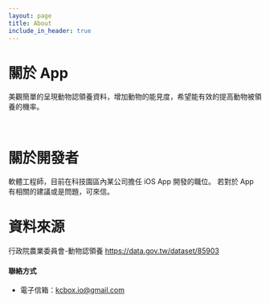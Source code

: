 ```yaml
---
layout: page
title: About
include_in_header: true
---
```


#  關於 App
美觀簡單的呈現動物認領養資料，增加動物的能見度，希望能有效的提高動物被領養的機率。

<br>

# **關於開發者**
軟體工程師，目前在科技園區內某公司擔任 iOS App 開發的職位。
若對於 App 有相關的建議或是問題，可來信。

# **資料來源**
行政院農業委員會-動物認領養
https://data.gov.tw/dataset/85903

#### 聯絡方式
- 電子信箱：kcbox.io@gmail.com

<br>
